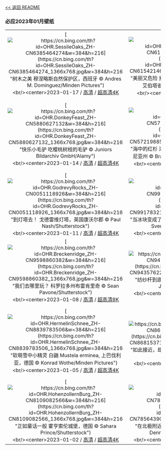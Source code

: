 [<< 返回 README](../../README.md)
### 必应2023年01月壁纸
||||
|:---:|:---:|:---:|
|[![https://cn.bing.com/th?id=OHR.SessileOaks_ZH-CN6385464274&w=384&h=216](https://cn.bing.com/th?id=OHR.SessileOaks_ZH-CN6385464274_1366x768.jpg&w=384&h=216 "树木之美&#10;穆涅略斯自然保护区，西班牙&#10;© Andres M. Dominguez/Minden Pictures")](https://cn.bing.com/search?q=%e7%a9%86%e6%b6%85%e7%95%a5%e6%96%af%e8%87%aa%e7%84%b6%e4%bf%9d%e6%8a%a4%e5%8c%ba&form=hpcapt&mkt=zh-cn&filters=HpDate:"20230116_1600")<br/><center>2023-01-17 / [高清](https://cn.bing.com/th?id=OHR.SessileOaks_ZH-CN6385464274_1920x1200.jpg&w=1920&h=1200) / [超高清4K](https://cn.bing.com/th?id=OHR.SessileOaks_ZH-CN6385464274_UHD.jpg&w=3840&h=2160)<center/>|[![https://cn.bing.com/th?id=OHR.FrozenBubblesAlberta_ZH-CN6154214678&w=384&h=216](https://cn.bing.com/th?id=OHR.FrozenBubblesAlberta_ZH-CN6154214678_1366x768.jpg&w=384&h=216 "美丽又危险&#10;麦切纳山和结冰的亚伯拉罕湖，加拿大艾伯塔省&#10;© Tom Mackie/plainpicture")](https://cn.bing.com/search?q=%e4%ba%9a%e4%bc%af%e6%8b%89%e7%bd%95%e6%b9%96&form=hpcapt&mkt=zh-cn&filters=HpDate:"20230115_1600")<br/><center>2023-01-16 / [高清](https://cn.bing.com/th?id=OHR.FrozenBubblesAlberta_ZH-CN6154214678_1920x1200.jpg&w=1920&h=1200) / [超高清](https://cn.bing.com/th?id=OHR.FrozenBubblesAlberta_ZH-CN6154214678_UHD.jpg)<center/>|[![https://cn.bing.com/th?id=OHR.Turku_ZH-CN6008877545&w=384&h=216](https://cn.bing.com/th?id=OHR.Turku_ZH-CN6008877545_1366x768.jpg&w=384&h=216 "冰雪皑皑的芬兰&#10;横贯图尔库的奥拉河, 芬兰&#10;© Jarmo Piironen/Alamy")](https://cn.bing.com/search?q=%e5%a5%a5%e6%8b%89%e6%b2%b3&form=hpcapt&mkt=zh-cn&filters=HpDate:"20230114_1600")<br/><center>2023-01-15 / [高清](https://cn.bing.com/th?id=OHR.Turku_ZH-CN6008877545_1920x1200.jpg&w=1920&h=1200) / [超高清4K](https://cn.bing.com/th?id=OHR.Turku_ZH-CN6008877545_UHD.jpg&w=3840&h=2160)<center/>|
|[![https://cn.bing.com/th?id=OHR.DonkeyFeast_ZH-CN5880627132&w=384&h=216](https://cn.bing.com/th?id=OHR.DonkeyFeast_ZH-CN5880627132_1366x768.jpg&w=384&h=216 "快乐小毛驴&#10;吃樱桃树枝的毛驴&#10;© Juniors Bildarchiv GmbH/Alamy")](https://cn.bing.com/search?q=%e6%af%9b%e9%a9%b4&form=hpcapt&mkt=zh-cn&filters=HpDate:"20230113_1600")<br/><center>2023-01-14 / [高清](https://cn.bing.com/th?id=OHR.DonkeyFeast_ZH-CN5880627132_1920x1200.jpg&w=1920&h=1200) / [超高清4K](https://cn.bing.com/th?id=OHR.DonkeyFeast_ZH-CN5880627132_UHD.jpg&w=3840&h=2160)<center/>|[![https://cn.bing.com/th?id=OHR.Pneumatocysts_ZH-CN5721988566&w=384&h=216](https://cn.bing.com/th?id=OHR.Pneumatocysts_ZH-CN5721988566_1366x768.jpg&w=384&h=216 "海中的红杉&#10;海峡群岛国家公园的巨藻，美国加利福尼亚州&#10;© Brandon Cole Images/Shutterstock")](https://cn.bing.com/search?q=%e5%b7%a8%e8%97%bb&form=hpcapt&mkt=zh-cn&filters=HpDate:"20230112_1600")<br/><center>2023-01-13 / [高清](https://cn.bing.com/th?id=OHR.Pneumatocysts_ZH-CN5721988566_1920x1200.jpg&w=1920&h=1200) / [超高清4K](https://cn.bing.com/th?id=OHR.Pneumatocysts_ZH-CN5721988566_UHD.jpg&w=3840&h=2160)<center/>|[![https://cn.bing.com/th?id=OHR.RumeliHisari_ZH-CN0185820275&w=384&h=216](https://cn.bing.com/th?id=OHR.RumeliHisari_ZH-CN0185820275_1366x768.jpg&w=384&h=216 "两大洲交接的地方&#10;博斯普鲁斯海峡的如梅利堡垒，土耳其伊斯坦布尔&#10;© Drone in Wonderland/Amazing Aerial Agency")](https://cn.bing.com/search?q=%e5%a6%82%e6%a2%85%e5%88%a9%e5%a0%a1%e5%9e%92&form=hpcapt&mkt=zh-cn&filters=HpDate:"20230111_1600")<br/><center>2023-01-12 / [高清](https://cn.bing.com/th?id=OHR.RumeliHisari_ZH-CN0185820275_1920x1200.jpg&w=1920&h=1200) / [超高清4K](https://cn.bing.com/th?id=OHR.RumeliHisari_ZH-CN0185820275_UHD.jpg&w=3840&h=2160)<center/>|
|[![https://cn.bing.com/th?id=OHR.GodrevyRocks_ZH-CN0051118926&w=384&h=216](https://cn.bing.com/th?id=OHR.GodrevyRocks_ZH-CN0051118926_1366x768.jpg&w=384&h=216 "到灯塔去！&#10;戈德雷维灯塔，英国康沃尔郡&#10;© Paul Nash/Shutterstock")](https://cn.bing.com/search?q=%e8%8b%b1%e5%9b%bd%e5%ba%b7%e6%b2%83%e5%b0%94%e9%83%a1&form=hpcapt&mkt=zh-cn&filters=HpDate:"20230110_1600")<br/><center>2023-01-11 / [高清](https://cn.bing.com/th?id=OHR.GodrevyRocks_ZH-CN0051118926_1920x1200.jpg&w=1920&h=1200) / [超高清4K](https://cn.bing.com/th?id=OHR.GodrevyRocks_ZH-CN0051118926_UHD.jpg&w=3840&h=2160)<center/>|[![https://cn.bing.com/th?id=OHR.HummockIce_ZH-CN9917832145&w=384&h=216](https://cn.bing.com/th?id=OHR.HummockIce_ZH-CN9917832145_1366x768.jpg&w=384&h=216 "当冰块变成了艺术&#10;爱沙尼亚佩普斯湖上的小冰丘&#10;© Sven Zacek/Minden Pictures")](https://cn.bing.com/search?q=%e5%a1%94%e5%b0%94%e5%9b%be%e5%8e%bf&form=hpcapt&mkt=zh-cn&filters=HpDate:"20230109_1600")<br/><center>2023-01-10 / [高清](https://cn.bing.com/th?id=OHR.HummockIce_ZH-CN9917832145_1920x1200.jpg&w=1920&h=1200) / [超高清4K](https://cn.bing.com/th?id=OHR.HummockIce_ZH-CN9917832145_UHD.jpg&w=3840&h=2160)<center/>|[![https://cn.bing.com/th?id=OHR.BisonWindCave_ZH-CN9778045938&w=384&h=216](https://cn.bing.com/th?id=OHR.BisonWindCave_ZH-CN9778045938_1366x768.jpg&w=384&h=216 "神奇水牛在哪里？&#10;南达科他州风洞国家公园的水牛&#10;© Charlie Summers/Minden Pictures")](https://cn.bing.com/search?q=%e9%a3%8e%e6%b4%9e%e5%9b%bd%e5%ae%b6%e5%85%ac%e5%9b%ad&form=hpcapt&mkt=zh-cn&filters=HpDate:"20230108_1600")<br/><center>2023-01-09 / [高清](https://cn.bing.com/th?id=OHR.BisonWindCave_ZH-CN9778045938_1920x1200.jpg&w=1920&h=1200) / [超高清4K](https://cn.bing.com/th?id=OHR.BisonWindCave_ZH-CN9778045938_UHD.jpg&w=3840&h=2160)<center/>|
|[![https://cn.bing.com/th?id=OHR.Breckenridge_ZH-CN9598860382&w=384&h=216](https://cn.bing.com/th?id=OHR.Breckenridge_ZH-CN9598860382_1366x768.jpg&w=384&h=216 "我们去哪里玩？&#10;科罗拉多州布雷肯里奇&#10;© Sean Pavone/Shutterstock")](https://cn.bing.com/search?q=%e7%a7%91%e7%bd%97%e6%8b%89%e5%a4%9a%e5%b7%9e%e5%b8%83%e9%9b%b7%e8%82%af%e9%87%8c%e5%a5%87&form=hpcapt&mkt=zh-cn&filters=HpDate:"20230107_1600")<br/><center>2023-01-08 / [高清](https://cn.bing.com/th?id=OHR.Breckenridge_ZH-CN9598860382_1920x1200.jpg&w=1920&h=1200) / [超高清8K](https://cn.bing.com/th?id=OHR.Breckenridge_ZH-CN9598860382_UHD.jpg)<center/>|[![https://cn.bing.com/th?id=OHR.Mohair_ZH-CN9435762268&w=384&h=216](https://cn.bing.com/th?id=OHR.Mohair_ZH-CN9435762268_1366x768.jpg&w=384&h=216 "纺纱杆到底是什么东西？&#10;羊毛和马海毛纱线&#10;© Jurate Buiviene/Alamy")](https://cn.bing.com/search?q=%e7%ba%b1%e7%ba%bf%e7%9a%84%e5%8e%86%e5%8f%b2&form=hpcapt&mkt=zh-cn&filters=HpDate:"20230106_1600")<br/><center>2023-01-07 / [高清](https://cn.bing.com/th?id=OHR.Mohair_ZH-CN9435762268_1920x1200.jpg&w=1920&h=1200) / [超高清4K](https://cn.bing.com/th?id=OHR.Mohair_ZH-CN9435762268_UHD.jpg&w=3840&h=2160)<center/>|[![https://cn.bing.com/th?id=OHR.BlackFell_ZH-CN9224189688&w=384&h=216](https://cn.bing.com/th?id=OHR.BlackFell_ZH-CN9224189688_1366x768.jpg&w=384&h=216 "“群山拥有抚慰和治愈的力量”&#10;英格兰湖区的Black Fell&#10;© Daniel Kay/Shutterstock")](https://cn.bing.com/search?q=%e8%8b%b1%e6%a0%bc%e5%85%b0%e6%b9%96%e5%8c%ba&form=hpcapt&mkt=zh-cn&filters=HpDate:"20230105_1600")<br/><center>2023-01-06 / [高清](https://cn.bing.com/th?id=OHR.BlackFell_ZH-CN9224189688_1920x1200.jpg&w=1920&h=1200) / [超高清8K](https://cn.bing.com/th?id=OHR.BlackFell_ZH-CN9224189688_UHD.jpg)<center/>|
|[![https://cn.bing.com/th?id=OHR.HermelinSchnee_ZH-CN8839783506&w=384&h=216](https://cn.bing.com/th?id=OHR.HermelinSchnee_ZH-CN8839783506_1366x768.jpg&w=384&h=216 "软萌雪中小精灵&#10;白鼬&#10;Mustela erminea, 上巴伐利亚，德国&#10;© Konrad Wothe/Minden Pictures")](https://cn.bing.com/search?q=%e7%99%bd%e9%bc%ac&form=hpcapt&mkt=zh-cn&filters=HpDate:"20230104_1600")<br/><center>2023-01-05 / [高清](https://cn.bing.com/th?id=OHR.HermelinSchnee_ZH-CN8839783506_1920x1200.jpg&w=1920&h=1200) / [超高清4K](https://cn.bing.com/th?id=OHR.HermelinSchnee_ZH-CN8839783506_UHD.jpg&w=3840&h=2160)<center/>|[![https://cn.bing.com/th?id=OHR.Perihelion_ZH-CN8681537155&w=384&h=216](https://cn.bing.com/th?id=OHR.Perihelion_ZH-CN8681537155_1366x768.jpg&w=384&h=216 "如此接近，却又如此遥远&#10;从国际空间站看到的地球&#10;© JSC/NASA")](https://cn.bing.com/search?q=%e8%bf%91%e6%97%a5%e7%82%b9&form=hpcapt&mkt=zh-cn&filters=HpDate:"20230103_1600")<br/><center>2023-01-04 / [高清](https://cn.bing.com/th?id=OHR.Perihelion_ZH-CN8681537155_1920x1200.jpg&w=1920&h=1200) / [超高清4K](https://cn.bing.com/th?id=OHR.Perihelion_ZH-CN8681537155_UHD.jpg&w=3840&h=2160)<center/>|[![https://cn.bing.com/th?id=OHR.SandhillSleeping_ZH-CN8483997851&w=384&h=216](https://cn.bing.com/th?id=OHR.SandhillSleeping_ZH-CN8483997851_1366x768.jpg&w=384&h=216 "谁在打盹儿？&#10;博斯克·德尔·阿帕奇国家野生动物保护区的沙丘鹤，美国新墨西哥州&#10;© Jay Goodrich/Tandem Stills + Motion")](https://cn.bing.com/search?q=%e6%b2%99%e4%b8%98%e9%b9%a4&form=hpcapt&mkt=zh-cn&filters=HpDate:"20230102_1600")<br/><center>2023-01-03 / [高清](https://cn.bing.com/th?id=OHR.SandhillSleeping_ZH-CN8483997851_1920x1200.jpg&w=1920&h=1200) / [超高清](https://cn.bing.com/th?id=OHR.SandhillSleeping_ZH-CN8483997851_UHD.jpg)<center/>|
|[![https://cn.bing.com/th?id=OHR.HohenzollernBurg_ZH-CN8109082566&w=384&h=216](https://cn.bing.com/th?id=OHR.HohenzollernBurg_ZH-CN8109082566_1366x768.jpg&w=384&h=216 "正如童话一般&#10;霍亨索伦城堡，德国&#10;© Sahara Prince/Shutterstock")](https://cn.bing.com/search?q=%e9%9c%8d%e4%ba%a8%e7%b4%a2%e4%bc%a6%e5%9f%8e%e5%a0%a1&form=hpcapt&mkt=zh-cn&filters=HpDate:"20230101_1600")<br/><center>2023-01-02 / [高清](https://cn.bing.com/th?id=OHR.HohenzollernBurg_ZH-CN8109082566_1920x1200.jpg&w=1920&h=1200) / [超高清4K](https://cn.bing.com/th?id=OHR.HohenzollernBurg_ZH-CN8109082566_UHD.jpg&w=3840&h=2160)<center/>|[![https://cn.bing.com/th?id=OHR.NorwayNYD_ZH-CN7856439066&w=384&h=216](https://cn.bing.com/th?id=OHR.NorwayNYD_ZH-CN7856439066_1366x768.jpg&w=384&h=216 "在北极附近打盹&#10;北极熊斯瓦尔巴群岛，挪威&#10;© Dennis Stogsdill/Getty Images")](https://cn.bing.com/search?q=%e6%96%af%e7%93%a6%e5%b0%94%e5%b7%b4%e7%be%a4%e5%b2%9b&form=hpcapt&mkt=zh-cn&filters=HpDate:"20221231_1600")<br/><center>2023-01-01 / [高清](https://cn.bing.com/th?id=OHR.NorwayNYD_ZH-CN7856439066_1920x1200.jpg&w=1920&h=1200) / [超高清8K](https://cn.bing.com/th?id=OHR.NorwayNYD_ZH-CN7856439066_UHD.jpg)<center/>